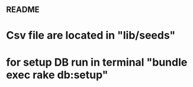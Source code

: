 ## README

# Csv file are located in "lib/seeds"
# for setup DB run in terminal "bundle exec rake db:setup"